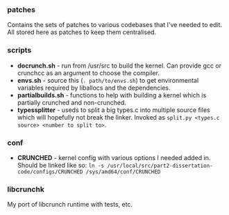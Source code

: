 ### patches
Contains the sets of patches to various codebases that I've needed to edit. All
stored here as patches to keep them centralised.

### scripts
* **docrunch.sh** - run from /usr/src to build the kernel. Can provide gcc or
  crunchcc as an argument to choose the compiler.
* **envs.sh** - source this (`. path/to/envs.sh`) to get environmental
  variables required by liballocs and the dependencies.
* **partialbuilds.sh** - functions to help with building a kernel which is
  partially crunched and non-crunched.
* **typessplitter** - useds to split a big types.c into multiple source files
  which will hopefully not break the linker. Invoked as `split.py <types.c
  source> <number to split to>`.

### conf
* **CRUNCHED** - kernel config with various options I needed added in. Should
  be linked like so: `ln -s
  /usr/local/src/part2-dissertation-code/configs/CRUNCHED
  /sys/amd64/conf/CRUNCHED`

### libcrunchk
My port of libcrunch runtime with tests, etc.
